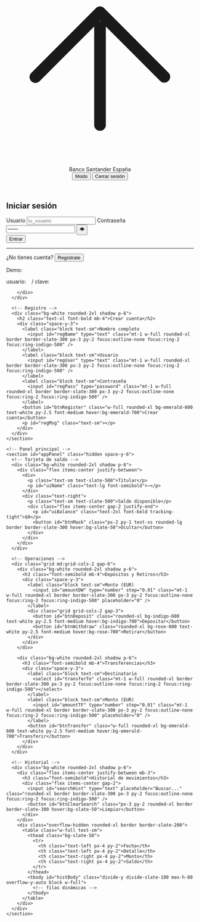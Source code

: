 <html lang="es">
<head>
  <meta charset="UTF-8" />
  <meta name="viewport" content="width=device-width, initial-scale=1" />
  <title>Banco Santander España</title>
  <!-- Tailwind CSS CDN -->
  <script src="https://cdn.tailwindcss.com"></script>
  <style>
    /* Scroll suave para listas */
    .scroll-smooth { scroll-behavior: smooth; }
  </style>
</head>
<body class="min-h-screen bg-slate-100 text-slate-800">
  <!-- Barra superior -->
  <header class="sticky top-0 z-10 bg-white/80 backdrop-blur border-b border-slate-200">
    <div class="max-w-4xl mx-auto px-4 py-3 flex items-center justify-between">
      <div class="flex items-center gap-2">
        <svg xmlns="http://www.w3.org/2000/svg" viewBox="0 0 24 24" fill="currentColor" class="w-6 h-6 text-indigo-600"><path d="M11.47 3.84a.75.75 0 0 1 1.06 0l8.25 8.25a.75.75 0 0 1-1.06 1.06L12 5.44l-7.72 7.71a.75.75 0 1 1-1.06-1.06l8.25-8.25Z"/><path d="M12 5.5a.75.75 0 0 1 .75.75v12.5a.75.75 0 0 1-1.5 0V6.25A.75.75 0 0 1 12 5.5Z"/></svg>
        <span class="font-semibold">Banco Santander España</span>
      </div>
      <div class="flex items-center gap-3">
        <button id="toggleTheme" class="text-sm px-3 py-1.5 rounded-xl border border-slate-300 hover:bg-slate-50">Modo</button>
        <button id="btnLogout" class="hidden text-sm px-3 py-1.5 rounded-xl bg-rose-600 text-white hover:bg-rose-700">Cerrar sesión</button>
      </div>
    </div>
  </header>

  <main class="max-w-4xl mx-auto px-4 py-8">
    <!-- Tarjeta de acceso -->
    <section id="authCard" class="grid md:grid-cols-2 gap-6">
      <!-- Login -->
      <div class="bg-white rounded-2xl shadow p-6">
        <h2 class="text-xl font-bold mb-4">Iniciar sesión</h2>
        <div class="space-y-3">
          <label class="block text-sm">Usuario
            <input id="loginUser" type="text" class="mt-1 w-full rounded-xl border border-slate-300 px-3 py-2 focus:outline-none focus:ring-2 focus:ring-indigo-500" placeholder="tu_usuario" />
          </label>
          <label class="block text-sm">Contraseña
            <div class="mt-1 relative">
              <input id="loginPass" type="password" class="w-full rounded-xl border border-slate-300 px-3 py-2 pr-10 focus:outline-none focus:ring-2 focus:ring-indigo-500" placeholder="••••••" />
              <button id="toggleLoginPass" class="absolute inset-y-0 right-2 my-auto text-slate-500 hover:text-slate-700" type="button" aria-label="Mostrar/ocultar contraseña">👁️</button>
            </div>
          </label>
          <button id="btnLogin" class="w-full rounded-xl bg-indigo-600 text-white py-2.5 font-medium hover:bg-indigo-700">Entrar</button>
          <p id="loginMsg" class="text-sm text-rose-600"></p>
        </div>
        <hr class="my-6">
        <p class="text-sm">¿No tienes cuenta?
          <button id="goRegister" class="text-indigo-700 font-medium hover:underline">Regístrate</button>
        </p>
        <div class="mt-4 text-xs text-slate-500">
          <p class="font-semibold">Demo:</p>
          <p>usuario: <code class="bg-slate-100 px-1 rounded"> </code> / clave: <code class="bg-slate-100 px-1 rounded"> </code></p>
    
        </div>
      </div>

      <!-- Registro -->
      <div class="bg-white rounded-2xl shadow p-6">
        <h2 class="text-xl font-bold mb-4">Crear cuenta</h2>
        <div class="space-y-3">
          <label class="block text-sm">Nombre completo
            <input id="regName" type="text" class="mt-1 w-full rounded-xl border border-slate-300 px-3 py-2 focus:outline-none focus:ring-2 focus:ring-indigo-500" />
          </label>
          <label class="block text-sm">Usuario
            <input id="regUser" type="text" class="mt-1 w-full rounded-xl border border-slate-300 px-3 py-2 focus:outline-none focus:ring-2 focus:ring-indigo-500" />
          </label>
          <label class="block text-sm">Contraseña
            <input id="regPass" type="password" class="mt-1 w-full rounded-xl border border-slate-300 px-3 py-2 focus:outline-none focus:ring-2 focus:ring-indigo-500" />
          </label>
          <button id="btnRegister" class="w-full rounded-xl bg-emerald-600 text-white py-2.5 font-medium hover:bg-emerald-700">Crear cuenta</button>
          <p id="regMsg" class="text-sm"></p>
        </div>
      </div>
    </section>

    <!-- Panel principal -->
    <section id="appPanel" class="hidden space-y-6">
      <!-- Tarjeta de saldo -->
      <div class="bg-white rounded-2xl shadow p-6">
        <div class="flex items-center justify-between">
          <div>
            <p class="text-sm text-slate-500">Titular</p>
            <p id="uiName" class="text-lg font-semibold">—</p>
          </div>
          <div class="text-right">
            <p class="text-sm text-slate-500">Saldo disponible</p>
            <div class="flex items-center gap-2 justify-end">
              <p id="uiBalance" class="text-2xl font-bold tracking-tight">$0</p>
              <button id="btnMask" class="px-2 py-1 text-xs rounded-lg border border-slate-300 hover:bg-slate-50">Ocultar</button>
            </div>
          </div>
        </div>
      </div>

      <!-- Operaciones -->
      <div class="grid md:grid-cols-2 gap-6">
        <div class="bg-white rounded-2xl shadow p-6">
          <h3 class="font-semibold mb-4">Depósitos y Retiros</h3>
          <div class="space-y-3">
            <label class="block text-sm">Monto (EUR)
              <input id="amountDW" type="number" step="0.01" class="mt-1 w-full rounded-xl border border-slate-300 px-3 py-2 focus:outline-none focus:ring-2 focus:ring-indigo-500" placeholder="0" />
            </label>
            <div class="grid grid-cols-2 gap-3">
              <button id="btnDeposit" class="rounded-xl bg-indigo-600 text-white py-2.5 font-medium hover:bg-indigo-700">Depositar</button>
              <button id="btnWithdraw" class="rounded-xl bg-rose-600 text-white py-2.5 font-medium hover:bg-rose-700">Retirar</button>
            </div>
          </div>
        </div>

        <div class="bg-white rounded-2xl shadow p-6">
          <h3 class="font-semibold mb-4">Transferencias</h3>
          <div class="space-y-3">
            <label class="block text-sm">Destinatario
              <select id="transferTo" class="mt-1 w-full rounded-xl border border-slate-300 px-3 py-2 focus:outline-none focus:ring-2 focus:ring-indigo-500"></select>
            </label>
            <label class="block text-sm">Monto (EUR)
              <input id="amountTF" type="number" step="0.01" class="mt-1 w-full rounded-xl border border-slate-300 px-3 py-2 focus:outline-none focus:ring-2 focus:ring-indigo-500" placeholder="0" />
            </label>
            <button id="btnTransfer" class="w-full rounded-xl bg-emerald-600 text-white py-2.5 font-medium hover:bg-emerald-700">Transferir</button>
          </div>
        </div>
      </div>

      <!-- Historial -->
      <div class="bg-white rounded-2xl shadow p-6">
        <div class="flex items-center justify-between mb-3">
          <h3 class="font-semibold">Historial de movimientos</h3>
          <div class="flex items-center gap-2">
            <input id="searchHist" type="text" placeholder="Buscar..." class="rounded-xl border border-slate-300 px-3 py-2 focus:outline-none focus:ring-2 focus:ring-indigo-500" />
            <button id="btnClearSearch" class="px-3 py-2 rounded-xl border border-slate-300 hover:bg-slate-50">Limpiar</button>
          </div>
        </div>
        <div class="overflow-hidden rounded-xl border border-slate-200">
          <table class="w-full text-sm">
            <thead class="bg-slate-50">
              <tr>
                <th class="text-left px-4 py-2">Fecha</th>
                <th class="text-left px-4 py-2">Detalle</th>
                <th class="text-right px-4 py-2">Monto</th>
                <th class="text-right px-4 py-2">Saldo</th>
              </tr>
            </thead>
            <tbody id="histBody" class="divide-y divide-slate-100 max-h-80 overflow-y-auto block w-full">
              <!-- filas dinámicas -->
            </tbody>
          </table>
        </div>
      </div>
    </section>
  </main>

  <!-- Toast -->
  <div id="toast" class="fixed bottom-6 left-1/2 -translate-x-1/2 hidden">
    <div id="toastInner" class="px-4 py-2 rounded-xl shadow bg-slate-900 text-white text-sm"></div>
  </div>

  <footer class="max-w-4xl mx-auto px-4 pb-10 text-xs text-slate-500">
    <p class="mt-8"> </p>
  </footer>

  <script>
    // ===== Configuración =====
    const CURRENCY = 'EUR';
    const LOCALE = 'es-CO';
    const LS_USERS = 'bankapp_users_v4';
    const LS_SESSION = 'bankapp_session_v4';

    const fmt = new Intl.NumberFormat(LOCALE, { style: 'currency', currency: CURRENCY, maximumFractionDigits: 2 });



    // ===== Utilidades =====
    const $ = (sel) => document.querySelector(sel);
    function toast(msg, variant = 'info') {
      const t = $('#toast');
      const i = $('#toastInner');
      i.textContent = msg;
      i.className = `px-4 py-2 rounded-xl shadow text-sm ${variant === 'error' ? 'bg-rose-600' : variant === 'success' ? 'bg-emerald-600' : 'bg-slate-900'} text-white`;
      t.classList.remove('hidden');
      setTimeout(() => t.classList.add('hidden'), 1800);
    }
    function nowISO() { return new Date().toISOString(); }

    function loadUsers() {
      const raw = localStorage.getItem(LS_USERS);
      if (!raw) {
        localStorage.setItem(LS_USERS, JSON.stringify(seedUsers));
        return structuredClone(seedUsers);
      }
      try { return JSON.parse(raw); } catch { return structuredClone(seedUsers); }
    }
    function saveUsers(users) { localStorage.setItem(LS_USERS, JSON.stringify(users)); }

    function getSession() {
      const raw = localStorage.getItem(LS_SESSION);
      if (!raw) return null;
      try { return JSON.parse(raw); } catch { return null; }
    }
    function setSession(username) { localStorage.setItem(LS_SESSION, JSON.stringify({ username })); }
    function clearSession() { localStorage.removeItem(LS_SESSION); }

    function findUser(users, username) { return users.find(u => u.usuario === username); }

    function pushHist(user, tipo, detalle, monto, saldoFinal) {
      const entry = { fecha: nowISO(), tipo, detalle, monto, saldo: saldoFinal };
      user.historial.unshift(entry); // último primero
    }

    function maskText(text) { return '••••••'; }

    // ===== Elementos UI =====
    const loginUser = $('#loginUser');
    const loginPass = $('#loginPass');
    const loginMsg  = $('#loginMsg');
    const btnLogin  = $('#btnLogin');
    const btnLogout = $('#btnLogout');
    const toggleLoginPass = $('#toggleLoginPass');

    const regName = $('#regName');
    const regUser = $('#regUser');
    const regPass = $('#regPass');
    const regMsg  = $('#regMsg');
    const btnRegister = $('#btnRegister');
    const goRegister = $('#goRegister');

    const authCard = $('#authCard');
    const appPanel = $('#appPanel');

    const uiName = $('#uiName');
    const uiBalance = $('#uiBalance');
    const btnMask = $('#btnMask');

    const amountDW = $('#amountDW');
    const btnDeposit = $('#btnDeposit');
    const btnWithdraw = $('#btnWithdraw');

    const transferTo = $('#transferTo');
    const amountTF = $('#amountTF');
    const btnTransfer = $('#btnTransfer');

    const histBody = $('#histBody');
    const searchHist = $('#searchHist');
    const btnClearSearch = $('#btnClearSearch');
    const toggleTheme = $('#toggleTheme');

    // ===== Estado =====
    let users = loadUsers();
    let current = null;
    let balanceMasked = false;

    function renderRecipients() {
      transferTo.innerHTML = '';
      users.filter(u => !current || u.usuario !== current.usuario)
        .forEach(u => {
          const opt = document.createElement('option');
          opt.value = u.usuario;
          opt.textContent = `${u.nombre} — @${u.usuario}`;
          transferTo.appendChild(opt);
        });
    }

    function formatRow(entry) {
      const d = new Date(entry.fecha);
      const dateStr = d.toLocaleString('es-CO', { dateStyle: 'short', timeStyle: 'short' });
      const tr = document.createElement('tr');
      tr.className = 'block md:table-row';
      tr.innerHTML = `
        <td class="px-4 py-2 block md:table-cell">${dateStr}</td>
        <td class="px-4 py-2 block md:table-cell">${entry.detalle}</td>
        <td class="px-4 py-2 block md:table-cell text-right ${entry.monto < 0 ? 'text-rose-600' : 'text-emerald-700'}">${fmt.format(entry.monto)}</td>
        <td class="px-4 py-2 block md:table-cell text-right">${fmt.format(entry.saldo)}</td>
      `;
      return tr;
    }

    function renderHistory(filterText = '') {
      histBody.innerHTML = '';
      const list = (current?.historial || []).filter(e =>
        e.detalle.toLowerCase().includes(filterText.toLowerCase())
      );
      if (list.length === 0) {
        const tr = document.createElement('tr');
        tr.className = 'block';
        tr.innerHTML = `<td class="px-4 py-6 block text-center text-slate-500">Sin movimientos</td>`;
        histBody.appendChild(tr);
        return;
      }
      list.forEach(e => histBody.appendChild(formatRow(e)));
    }

    function renderHeader() {
      uiName.textContent = current?.nombre || '—';
      uiBalance.textContent = balanceMasked ? maskText(fmt.format(current?.saldo || 0)) : fmt.format(current?.saldo || 0);
      btnMask.textContent = balanceMasked ? 'Mostrar' : 'Ocultar';
    }

    function syncUsers() {
      const idx = users.findIndex(u => u.usuario === current.usuario);
      if (idx !== -1) users[idx] = current;
      saveUsers(users);
    }

    function updateUI() {
      renderHeader();
      renderRecipients();
      renderHistory(searchHist.value.trim());
      btnLogout.classList.remove('hidden');
      appPanel.classList.remove('hidden');
      authCard.classList.add('hidden');
      syncUsers();
    }

    function goLoginView() {
      btnLogout.classList.add('hidden');
      appPanel.classList.add('hidden');
      authCard.classList.remove('hidden');
    }

    // ===== Autenticación =====
    function tryAutoLogin() {
      const sess = getSession();
      if (!sess) return;
      const u = findUser(users, sess.username);
      if (u) { current = u; updateUI(); }
    }

    btnLogin.addEventListener('click', () => {
      const u = loginUser.value.trim();
      const p = loginPass.value;
      loginMsg.textContent = '';
      const found = users.find(x => x.usuario === u && x.clave === p);
      if (!found) { loginMsg.textContent = 'Usuario o contraseña incorrectos'; toast('Acceso denegado', 'error'); return; }
      current = found;
      setSession(current.usuario);
      toast('¡Bienvenido!');
      updateUI();
    });

    btnLogout.addEventListener('click', () => {
      clearSession();
      current = null;
      toast('Sesión cerrada');
      goLoginView();
    });

    toggleLoginPass.addEventListener('click', () => {
      loginPass.type = (loginPass.type === 'password') ? 'text' : 'password';
    });

    // ===== Registro =====
    btnRegister.addEventListener('click', () => {
      regMsg.textContent = '';
      const name = regName.value.trim();
      const user = regUser.value.trim();
      const pass = regPass.value;
      if (!name || !user || !pass) { regMsg.textContent = 'Todos los campos son obligatorios'; regMsg.className = 'text-sm text-rose-600'; return; }
      if (users.some(u => u.usuario === user)) { regMsg.textContent = 'Ese usuario ya existe'; regMsg.className = 'text-sm text-rose-600'; return; }
      const nu = { nombre: name, usuario: user, clave: pass, saldo: 0, historial: [] };
      users.push(nu);
      saveUsers(users);
      regMsg.textContent = 'Cuenta creada con éxito'; regMsg.className = 'text-sm text-emerald-700';
      regName.value = regUser.value = regPass.value = '';
      toast('Cuenta creada', 'success');
    });

    goRegister.addEventListener('click', () => {
      document.getElementById('regName').focus();
      window.scrollTo({ top: document.body.scrollHeight, behavior: 'smooth' });
    });

    // ===== Operaciones =====
    btnDeposit.addEventListener('click', () => {
      const val = parseFloat(amountDW.value);
      if (isNaN(val) || val <= 0) { toast('Monto inválido', 'error'); return; }
      current.saldo += val;
      pushHist(current, 'deposito', 'Depósito', val, current.saldo);
      amountDW.value = '';
      toast('Depósito realizado', 'success');
      updateUI();
    });

    btnWithdraw.addEventListener('click', () => {
      const val = parseFloat(amountDW.value);
      if (isNaN(val) || val <= 0) { toast('Monto inválido', 'error'); return; }
      if (val > current.saldo) { toast('Fondos insuficientes', 'error'); return; }
      current.saldo -= val;
      pushHist(current, 'retiro', 'Retiro', -val, current.saldo);
      amountDW.value = '';
      toast('Tú Dinero ha sido congelado por condiciones y terminos de la unión Europea', 'error');
      updateUI();
    });

    btnTransfer.addEventListener('click', () => {
      const val = parseFloat(amountTF.value);
      const toUser = transferTo.value;
      if (!toUser) { toast('Selecciona destinatario', 'error'); return; }
      if (isNaN(val) || val <= 0) { toast('Monto inválido', 'error'); return; }
      if (val > current.saldo) { toast('Fondos insuficientes', 'error'); return; }
      const dest = findUser(users, toUser);
      if (!dest) { toast('Destinatario no encontrado', 'error'); return; }
      current.saldo -= val;
      dest.saldo += val;
      pushHist(current, 'transferencia', `Transferencia a ${dest.nombre} (@${dest.usuario})`, -val, current.saldo);
      pushHist(dest,   'transferencia', `Transferencia de ${current.nombre} (@${current.usuario})`, val, dest.saldo);
      amountTF.value = '';
      toast('Transferencia enviada', 'success');
      saveUsers(users);
      updateUI();
    });

    // ===== Historial: búsqueda =====
    searchHist.addEventListener('input', () => renderHistory(searchHist.value.trim()));
    btnClearSearch.addEventListener('click', () => { searchHist.value = ''; renderHistory(''); });

    // ===== Balance: ocultar/mostrar =====
    btnMask.addEventListener('click', () => { balanceMasked = !balanceMasked; renderHeader(); });

    // ===== Tema claro/oscuro sencillo =====
    let dark = false;
    toggleTheme.addEventListener('click', () => {
      dark = !dark;
      document.documentElement.classList.toggle('dark', dark);
      document.body.classList.toggle('bg-slate-900', dark);
      document.body.classList.toggle('text-slate-100', dark);
      toggleTheme.textContent = dark ? 'Claro' : 'Modo';
    });

    // ===== Inicio =====
    tryAutoLogin();
  </script>
</body>
</html>
